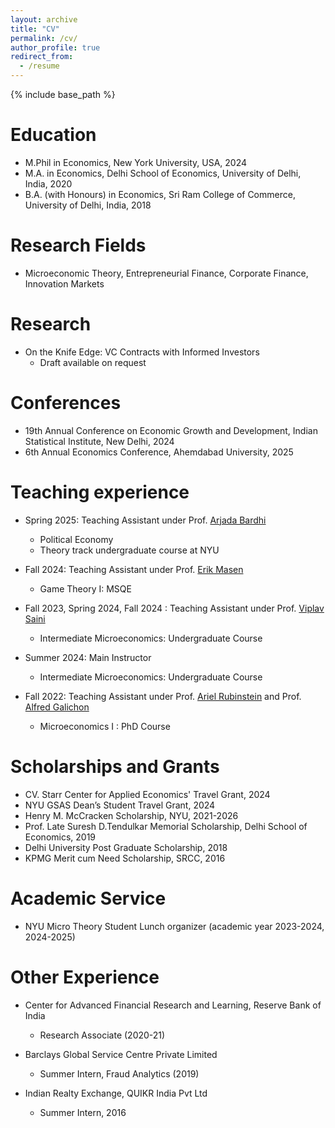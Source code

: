 ```yaml
---
layout: archive
title: "CV"
permalink: /cv/
author_profile: true
redirect_from:
  - /resume
---
```


{% include base_path %}

Education
======
* M.Phil in Economics, New York University, USA, 2024
* M.A. in Economics, Delhi School of Economics, University of Delhi, India, 2020
* B.A. (with Honours) in Economics, Sri Ram College of Commerce, University of Delhi, India, 2018

Research Fields
======
* Microeconomic Theory, Entrepreneurial Finance, Corporate Finance, Innovation Markets

Research
======
* On the Knife Edge: VC Contracts with Informed Investors
    * Draft available on request


Conferences
======
* 19th Annual Conference on Economic Growth and Development, Indian Statistical Institute, New Delhi, 2024
* 6th Annual Economics Conference, Ahemdabad University, 2025

  
Teaching experience
======
* Spring 2025: Teaching Assistant under Prof. [Arjada Bardhi](https://www.arjadabardhi.com/)
  * Political Economy
  * Theory track undergraduate course at NYU
  

* Fall 2024: Teaching Assistant under Prof. [Erik Masen](https://www.erikrmadsen.com/)
  * Game Theory I: MSQE

* Fall 2023, Spring 2024, Fall 2024 : Teaching Assistant under Prof. [Viplav Saini](https://sites.google.com/view/viplav-saini/)
  * Intermediate Microeconomics: Undergraduate Course
    
* Summer 2024: Main Instructor
  * Intermediate Microeconomics: Undergraduate Course

* Fall 2022: Teaching Assistant under Prof. [Ariel Rubinstein](https://arielrubinstein.tau.ac.il/) and Prof. [Alfred Galichon](https://alfredgalichon.com/)
   * Microeconomics I : PhD Course

  
Scholarships and Grants
======
* CV. Starr Center for Applied Economics' Travel Grant, 2024
* NYU GSAS Dean’s Student Travel Grant, 2024
* Henry M. McCracken Scholarship, NYU, 2021-2026
* Prof. Late Suresh D.Tendulkar Memorial Scholarship, Delhi School of Economics, 2019
* Delhi University Post Graduate Scholarship, 2018
* KPMG Merit cum Need Scholarship, SRCC, 2016

Academic Service
======
* NYU Micro Theory Student Lunch organizer (academic year
2023-2024, 2024-2025)

Other Experience
======
* Center for Advanced Financial Research and Learning, Reserve Bank of India
  *  Research Associate (2020-21)

* Barclays Global Service Centre Private Limited
  * Summer Intern, Fraud Analytics (2019)

* Indian Realty Exchange, QUIKR India Pvt Ltd
  * Summer Intern, 2016
